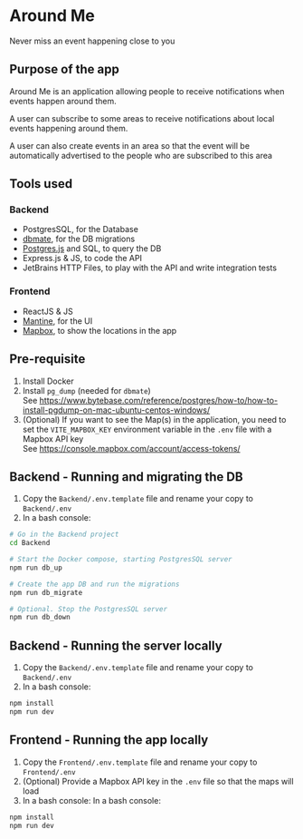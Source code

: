 # Around Me

Never miss an event happening close to you

## Purpose of the app

Around Me is an application allowing people to receive notifications when events happen around them.

A user can subscribe to some areas to receive notifications about local events happening around them.

A user can also create events in an area so that the event will be automatically advertised to the people who are
subscribed to this area

## Tools used

### Backend

- PostgresSQL, for the Database
- [dbmate](https://github.com/amacneil/dbmate), for the DB migrations
- [Postgres.js](https://github.com/porsager/postgres) and SQL, to query the DB
- Express.js & JS, to code the API
- JetBrains HTTP Files, to play with the API and write integration tests

### Frontend

- ReactJS & JS
- [Mantine](https://mantine.dev/), for the UI
- [Mapbox](https://www.mapbox.com/), to show the locations in the app

## Pre-requisite

1. Install Docker
2. Install `pg_dump` (needed for `dbmate`)     
   See https://www.bytebase.com/reference/postgres/how-to/how-to-install-pgdump-on-mac-ubuntu-centos-windows/
3. (Optional) If you want to see the Map(s) in the application, you need to set the `VITE_MAPBOX_KEY` environment variable in the `.env` file with a Mapbox API key     
   See https://console.mapbox.com/account/access-tokens/

## Backend - Running and migrating the DB

1. Copy the `Backend/.env.template` file and rename your copy to `Backend/.env`
2. In a bash console:
```bash
# Go in the Backend project
cd Backend

# Start the Docker compose, starting PostgresSQL server
npm run db_up

# Create the app DB and run the migrations
npm run db_migrate

# Optional. Stop the PostgresSQL server
npm run db_down
```

## Backend - Running the server locally

1. Copy the `Backend/.env.template` file and rename your copy to `Backend/.env`
2. In a bash console:
```bash
npm install
npm run dev
```

## Frontend - Running the app locally

1. Copy the `Frontend/.env.template` file and rename your copy to `Frontend/.env`
2. (Optional) Provide a Mapbox API key in the `.env` file so that the maps will load
3. In a bash console:
In a bash console:
```bash
npm install
npm run dev
```

